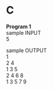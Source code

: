 # C

__Program 1__<br>
sample INPUT<br>
5

sample OUTPUT<br>
1 <br>
2 4 <br>
1 3 5 <br>
2 4 6 8 <br>
1 3 5 7 9 <br>
